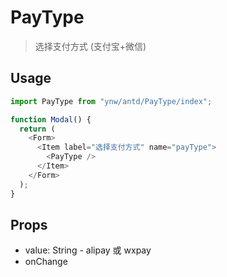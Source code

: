 # PayType

> 选择支付方式 (支付宝+微信)

## Usage

```js
import PayType from "ynw/antd/PayType/index";

function Modal() {
  return (
    <Form>
      <Item label="选择支付方式" name="payType">
        <PayType />
      </Item>
    </Form>
  );
}
```

## Props

- value: String - alipay 或 wxpay
- onChange
